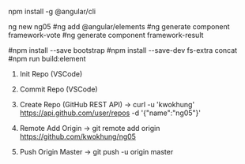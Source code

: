 npm install -g @angular/cli

ng new ng05
#ng add @angular/elements
#ng generate component framework-vote
#ng generate component framework-result

#npm install --save bootstrap
#npm install --save-dev fs-extra concat
#npm run build:element

1. Init Repo (VSCode)

2. Commit Repo (VSCode)

3. Create Repo (GitHub REST API)
-> curl -u 'kwokhung' https://api.github.com/user/repos -d '{"name":"ng05"}'

4. Remote Add Origin
-> git remote add origin https://github.com/kwokhung/ng05

5. Push Origin Master
-> git push -u origin master
